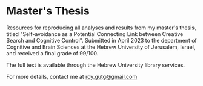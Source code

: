 # Master's Thesis

Resources for reproducing all analyses and results from my master's thesis, titled "Self-avoidance as a Potential Connecting Link between Creative Search and Cognitive Control". Submitted in April 2023 to the department of Cognitive and Brain Sciences at the Hebrew University of Jerusalem, Israel, and received a final grade of 99/100.

The full text is available through the Hebrew University library services.

For more details, contact me at roy.gutg@gmail.com
